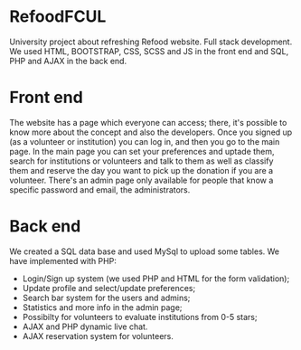 # RefoodFCUL
University project about refreshing Refood website. Full stack development.<br>
We used HTML, BOOTSTRAP, CSS, SCSS and JS in the front end and SQL, PHP and AJAX in the back end.

# Front end
The website has a page which everyone can access; there, it's possible to know more about the concept and also the developers.
Once you signed up (as a volunteer or institution) you can log in, and then you go to the main page. 
In the main page you can set your preferences and uptade them, search for institutions or volunteers and talk to them as well as classify them and reserve the day you want to pick up the donation if you are a volunteer.
There's an admin page only available for people that know a specific password and email, the administrators.

# Back end
We created a SQL data base and used MySql to upload some tables.
We have implemented with PHP:
- Login/Sign up system (we used PHP and HTML for the form validation);
- Update profile and select/update preferences;
- Search bar system for the users and admins;
- Statistics and more info in the admin page;
- Possibilty for volunteers to evaluate institutions from 0-5 stars;
- AJAX and PHP dynamic live chat.
- AJAX reservation system for volunteers.
